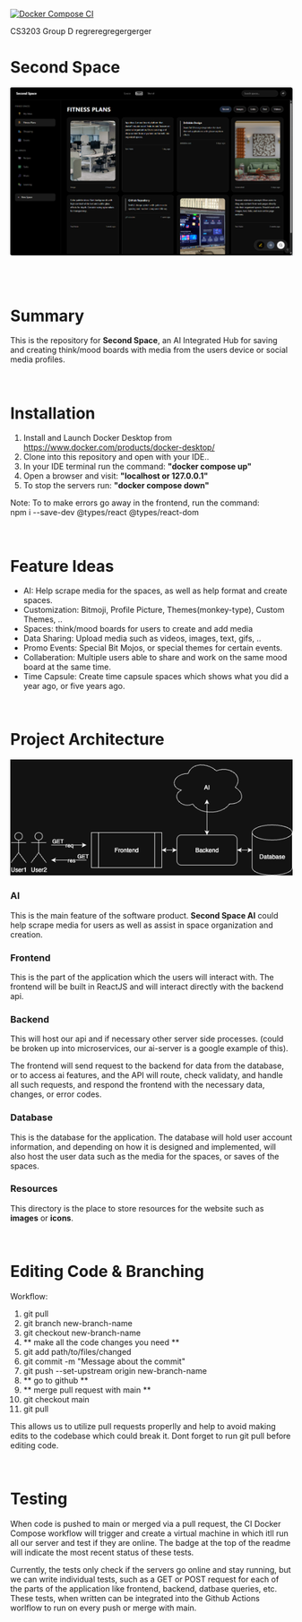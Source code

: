 [![Docker Compose CI](https://github.com/cfurley/second-space/actions/workflows/ci-docker-compose-.yml/badge.svg)](https://github.com/cfurley/second-space/actions/workflows/ci-docker-compose-.yml)

CS3203 Group D
regreregregergerger
# Second Space
<img src='./resources/FigmaMarkupV1.png'>

<br><br>

# Summary

This is the repository for <b>Second Space</b>, an AI Integrated Hub for saving and creating think/mood boards with media from the users device or social media profiles.

<br>

# Installation
1. Install and Launch Docker Desktop from https://www.docker.com/products/docker-desktop/
2. Clone into this repository and open with your IDE..
3. In your IDE terminal run the command: <b>"docker compose up"</b>
4. Open a browser and visit: <b>"localhost or 127.0.0.1"</b>
5. To stop the servers run: <b>"docker compose down"</b>

Note: To to make errors go away in the frontend, run the command:<br>
npm i --save-dev @types/react @types/react-dom  

<br>

# Feature Ideas
* AI: Help scrape media for the spaces, as well as help format and create spaces.
* Customization: Bitmoji, Profile Picture, Themes(monkey-type), Custom Themes, ..
* Spaces: think/mood boards for users to create and add media
* Data Sharing: Upload media such as videos, images, text, gifs, ..
* Promo Events: Special Bit Mojos, or special themes for certain events.
* Collaberation: Multiple users able to share and work on the same mood board at the same time.
* Time Capsule: Create time capsule spaces which shows what you did a year ago, or five years ago.

<br>

# Project Architecture
<img src='./resources/second_space_architecture.png' width="720"> <br>

### AI

This is the main feature of the software product. <b>Second Space AI</b> could help scrape media for users as well as assist in space organization and creation.

### Frontend

This is the part of the application which the users will interact with. The frontend will be built in ReactJS and will interact directly with the backend api.

### Backend

This will host our api and if necessary other server side processes. (could be broken up into microservices, our ai-server is a google example of this).

The frontend will send request to the backend for data from the database, or to access ai features, and the API will route, check validaty, and handle all such requests, and respond the frontend with the necessary data, changes, or error codes.

### Database

This is the database for the application. The database will hold user account information, and depending on how it is designed and implemented, will also host the user data such as the media for the spaces, or saves of the spaces.

### Resources
This directory is the place to store resources for the website such as <b>images</b> or <b>icons</b>.

<br>

# Editing Code & Branching

Workflow:
1. git pull
2. git branch new-branch-name
3. git checkout new-branch-name
4. ** make all the code changes you need **
5. git add path/to/files/changed
6. git commit -m "Message about the commit"
7. git push --set-upstream origin new-branch-name
8. ** go to github **
9. ** merge pull request with main **
10. git checkout main
11. git pull

This allows us to utilize pull requests properlly and help to avoid making edits to the codebase which could break it.
Dont forget to run git pull before editing code.

<br>

# Testing

When code is pushed to main or merged via a pull request, the CI Docker Compose workflow will trigger and create a virtual machine in which itll run all our server and test if they are online. The badge at the top of the readme will indicate the most recent status of these tests.

Currently, the tests only check if the servers go online and stay running, but we can write individual tests, such as a GET or POST request for each of the parts of the application like frontend, backend, datbase queries, etc. These tests, when written can be integrated into the Github Actions worlflow to run on every push or merge with main.

